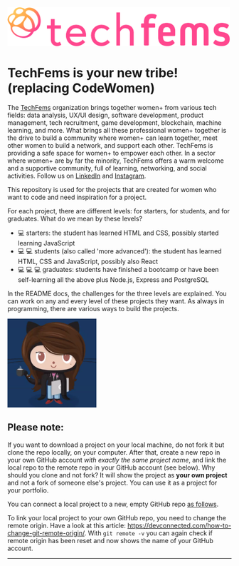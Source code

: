 <img src="/tech-fem-logo-landscape300ppi.png" width="500">

# TechFems is your new tribe! (replacing CodeWomen)
The [TechFems](https://techfems.org/) organization brings together women+ from various tech fields: data analysis, UX/UI design, software development, product management, tech recruitment, game development, blockchain, machine learning, and more. What brings all these professional women+ together is the drive to build a community where women+ can learn together, meet other women to build a network, and support each other. TechFems is providing a safe space for women+ to empower each other. In a sector where women+ are by far the minority, TechFems offers a warm welcome and a supportive community, full of learning, networking, and social activities. Follow us on [LinkedIn](https://www.linkedin.com/company/techfems) and [Instagram](https://www.instagram.com/techfems.barcelona).

This repository is used for the projects that are created for women who want to code and need inspiration for a project.

For each project, there are different levels: for starters, for students, and for graduates. What do we mean by these levels?
* 💻 starters: the student has learned HTML and CSS, possibly started learning JavaScript
* 💻 💻 students (also called 'more advanced'): the student has learned HTML, CSS and JavaScript, possibly also React
* 💻 💻 💻 graduates: students have finished a bootcamp or have been self-learning all the above plus Node.js, Express and PostgreSQL  

In the README docs, the challenges for the three levels are explained. You can work on any and every level of these projects they want. As always in programming, there are various ways to build the projects. 

<img src="/octocat.png" width="200"  /> 

## Please note:
If you want to download a project on your local machine, do not fork it but clone the repo locally, on your computer. After that, create a new repo in your own GitHub account *with exactly the same project name*, and link the local repo to the remote repo in your GitHub account (see below). Why should you clone and not fork? It will show the project as **your own project** and not a fork of someone else's project. You can use it as a project for your portfolio.

You can connect a local project to a new, empty GitHub repo [as follows](https://docs.github.com/en/github/importing-your-projects-to-github/adding-an-existing-project-to-github-using-the-command-line). 

To link your local project to your own GitHub repo, you need to change the remote origin. Have a look at this article: https://devconnected.com/how-to-change-git-remote-origin/. With `git remote -v` you can again check if remote origin has been reset and now shows the name of your GitHub account.

--- 

